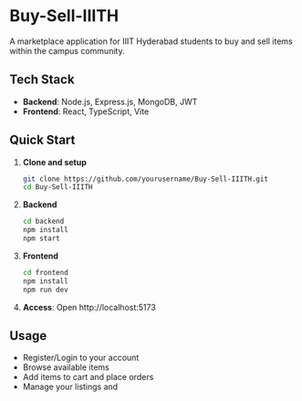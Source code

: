 # Buy-Sell-IIITH

A marketplace application for IIIT Hyderabad students to buy and sell items within the campus community.

## Tech Stack
- **Backend**: Node.js, Express.js, MongoDB, JWT
- **Frontend**: React, TypeScript, Vite

## Quick Start

1. **Clone and setup**
   ```bash
   git clone https://github.com/yourusername/Buy-Sell-IIITH.git
   cd Buy-Sell-IIITH
   ```

2. **Backend**
   ```bash
   cd backend
   npm install
   npm start
   ```

3. **Frontend**
   ```bash
   cd frontend
   npm install
   npm run dev
   ```

4. **Access**: Open http://localhost:5173

## Usage
- Register/Login to your account
- Browse available items
- Add items to cart and place orders
- Manage your listings and